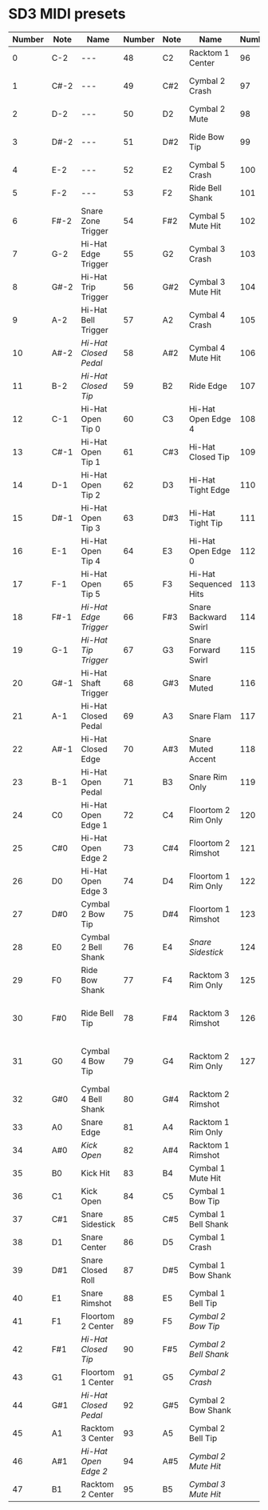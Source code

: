 # SD3 MIDI presets

| Number | Note | Name | Number | Note | Name | Number | Note | Name
| --- | --- | --- | --- | --- | --- | --- | --- | --- |
0   | C-2  | --- | 48  | C2   | Racktom 1 Center | 96  | C6   | Cymbal 3 Bow Tip
1   | C#-2 | --- | 49  | C#2  | Cymbal 2 Crash | 97  | C#6  | Cymbal 3 Bell Shank
2   | D-2  | --- | 50  | D2   | Cymbal 2 Mute | 98  | D6   | _Cymbal 3 Crash_
3   | D#-2 | --- | 51  | D#2  | Ride Bow Tip | 99  | D#6  | Cymbal 3 Bow Shank
4   | E-2  | --- | 52  | E2   | Cymbal 5 Crash | 100 | E6   | Cymbal 3 Bell Tip
5   | F-2  | --- | 53  | F2   | Ride Bell Shank | 101 | F6   | _Cymbal 4 Bow Tip_
6   | F#-2 | Snare Zone Trigger | 54  | F#2  | Cymbal 5 Mute Hit | 102 | F#6  | _Cymbal 4 Bell Shank_
7   | G-2  | Hi-Hat Edge Trigger | 55  | G2   | Cymbal 3 Crash | 103 | G6   | _Cymbal 4 Crash_
8   | G#-2 | Hi-Hat Trip Trigger | 56  | G#2  | Cymbal 3 Mute Hit | 104 | G#6  | Cymbal 4 Bow Shank
9   | A-2  | Hi-Hat Bell Trigger | 57  | A2   | Cymbal 4 Crash | 105 | A6   | Cymbal 4 Bell Tip
10  | A#-2 | _Hi-Hat Closed Pedal_ | 58  | A#2  | Cymbal 4 Mute Hit | 106 | A#6  | _Cymbal 4 Mute Hit_
11  | B-2  | _Hi-Hat Closed Tip_ | 59  | B2   | Ride Edge | 107 | B6   | _Cymbal 5 Mute Hit_
12  | C-1  | Hi-Hat Open Tip 0 | 60  | C3   | Hi-Hat Open Edge 4 | 108 | C7   | Cymbal 5 Bow Tip
13  | C#-1 | Hi-Hat Open Tip 1 | 61  | C#3  | Hi-Hat Closed Tip | 109 | C#7  | Cymbal 5 Bell Shank
14  | D-1  | Hi-Hat Open Tip 2 | 62  | D3   | Hi-Hat Tight Edge | 110 | D7   | _Cymbal 5 Crash_
15  | D#-1 | Hi-Hat Open Tip 3 | 63  | D#3  | Hi-Hat Tight Tip | 111 | D#7  | Cymbal 5 Bow Shank
16  | E-1  | Hi-Hat Open Tip 4 | 64  | E3   | Hi-Hat Open Edge 0 | 112 | E7   | Cymbal 5 Bell Tip
17  | F-1  | Hi-Hat Open Tip 5 | 65  | F3   | Hi-Hat Sequenced Hits | 113 | F7   | _Ride Bow Tip_
18  | F#-1 | _Hi-Hat Edge Trigger_ | 66  | F#3  | Snare Backward Swirl | 114 | F#7  | _Ride Bell Shank_
19  | G-1  | _Hi-Hat Tip Trigger_ | 67  | G3   | Snare Forward Swirl | 115 | G7   | _Ride Edge_
20  | G#-1 | Hi-Hat Shaft Trigger | 68  | G#3  | Snare Muted | 116 | G#7  | _Ride Bow Shank_
21  | A-1  | Hi-Hat Closed Pedal | 69  | A3   | Snare Flam | 117 | A7   | _Ride Bell Tip_
22  | A#-1 | Hi-Hat Closed Edge | 70  | A#3  | Snare Muted Accent | 118 | A#7  | Ride Mute Hit
23  | B-1  | Hi-Hat Open Pedal | 71  | B3   | Snare Rim Only | 119 | B7   | Hi-Hat Closed Bell
24  | C0   | Hi-Hat Open Edge 1 | 72  | C4   | Floortom 2 Rim Only | 120 | C8   | Hi-Hat Open Bell 0
25  | C#0  | Hi-Hat Open Edge 2 | 73  | C#4  | Floortom 2 Rimshot | 121 | C#8  | Hi-Hat Open Bell 1
26  | D0   | Hi-Hat Open Edge 3 | 74  | D4   | Floortom 1 Rim Only | 122 | D8   | Hi-Hat Open Bell 2
27  | D#0  | Cymbal 2 Bow Tip | 75  | D#4  | Floortom 1 Rimshot | 123 | D#8  | Hi-Hat Open Bell 3
28  | E0   | Cymbal 2 Bell Shank | 76  | E4   | _Snare Sidestick_ | 124 | E8   | Hi-Hat Open Bell 4
29  | F0   | Ride Bow Shank | 77  | F4   | Racktom 3 Rim Only | 125 | F8   | Snare Off Center
30  | F#0  | Ride Bell Tip | 78  | F#4  | Racktom 3 Rimshot | 126 | F#8  | Snare Backward Brush Trigger
31  | G0   | Cymbal 4 Bow Tip | 79  | G4   | Racktom 2 Rim Only | 127 | G8   | Snare Forward Brush Trigger
32  | G#0  | Cymbal 4 Bell Shank | 80  | G#4  | Racktom 2 Rimshot
33  | A0   | Snare Edge | 81  | A4   | Racktom 1 Rim Only
34  | A#0  | _Kick Open_ | 82  | A#4  | Racktom 1 Rimshot
35  | B0   | Kick Hit | 83  | B4   | Cymbal 1 Mute Hit
36  | C1   | Kick Open | 84  | C5   | Cymbal 1 Bow Tip
37  | C#1  | Snare Sidestick | 85  | C#5  | Cymbal 1 Bell Shank
38  | D1   | Snare Center | 86  | D5   | Cymbal 1 Crash
39  | D#1  | Snare Closed Roll | 87  | D#5  | Cymbal 1 Bow Shank
40  | E1   | Snare Rimshot | 88  | E5   | Cymbal 1 Bell Tip
41  | F1   | Floortom 2 Center | 89  | F5   | _Cymbal 2 Bow Tip_
42  | F#1  | _Hi-Hat Closed Tip_ | 90  | F#5  | _Cymbal 2 Bell Shank_
43  | G1   | Floortom 1 Center | 91  | G5   | _Cymbal 2 Crash_
44  | G#1  | _Hi-Hat Closed Pedal_ | 92  | G#5  | Cymbal 2 Bow Shank
45  | A1   | Racktom 3 Center | 93  | A5   | Cymbal 2 Bell Tip
46  | A#1  | _Hi-Hat Open Edge 2_ | 94  | A#5  | _Cymbal 2 Mute Hit_
47  | B1   | Racktom 2 Center | 95  | B5   | _Cymbal 3 Mute Hit_
